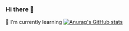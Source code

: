 ### Hi there 👋
🌱 I’m currently learning
[![Anurag's GitHub stats](https://github-readme-stats.vercel.app/api?username=yigedabaozi)](https://github.com/anuraghazra/github-readme-stats)

<!--
**yigedabaozi/yigedabaozi** is a ✨ _special_ ✨ repository because its `README.md` (this file) appears on your GitHub profile.

Here are some ideas to get you started:

- 🔭 I’m currently working on ...
- 🌱 I’m currently learning ...
- 👯 I’m looking to collaborate on ...
- 🤔 I’m looking for help with ...
- 💬 Ask me about ...
- 📫 How to reach me: ...
- 😄 Pronouns: ...
- ⚡ Fun fact: ...
-->

